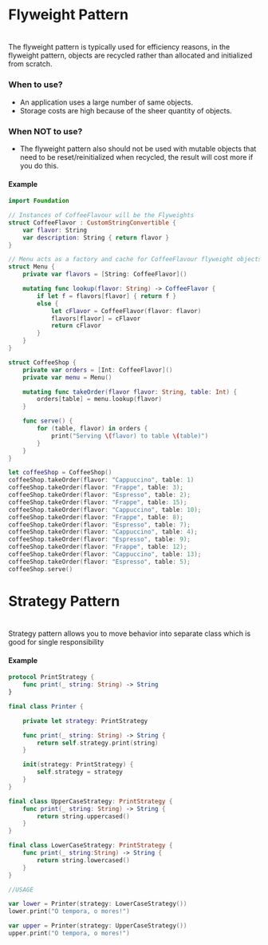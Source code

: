 # Flyweight Pattern
#
#
The flyweight pattern is typically used for efficiency reasons, in the flyweight pattern, objects are recycled rather than allocated and initialized from scratch.
### When to use?
  - An application uses a large number of same objects.
  - Storage costs are high because of the sheer quantity of objects.

### When NOT to use?
  - The flyweight pattern also should not be used with mutable objects that need to be reset/reinitialized when recycled, the result will cost more if you do this.


#### Example
```swift
import Foundation

// Instances of CoffeeFlavour will be the Flyweights
struct CoffeeFlavor : CustomStringConvertible {
    var flavor: String
    var description: String { return flavor }
}

// Menu acts as a factory and cache for CoffeeFlavour flyweight objects
struct Menu {
    private var flavors = [String: CoffeeFlavor]()

    mutating func lookup(flavor: String) -> CoffeeFlavor {
        if let f = flavors[flavor] { return f }
        else {
            let cFlavor = CoffeeFlavor(flavor: flavor)
            flavors[flavor] = cFlavor
            return cFlavor
        }
    }
}

struct CoffeeShop {
    private var orders = [Int: CoffeeFlavor]()
    private var menu = Menu()

    mutating func takeOrder(flavor flavor: String, table: Int) {
        orders[table] = menu.lookup(flavor)
    }

    func serve() {
        for (table, flavor) in orders {
            print("Serving \(flavor) to table \(table)")
        }
    }
}

let coffeeShop = CoffeeShop()
coffeeShop.takeOrder(flavor: "Cappuccino", table: 1)
coffeeShop.takeOrder(flavor: "Frappe", table: 3);
coffeeShop.takeOrder(flavor: "Espresso", table: 2);
coffeeShop.takeOrder(flavor: "Frappe", table: 15);
coffeeShop.takeOrder(flavor: "Cappuccino", table: 10);
coffeeShop.takeOrder(flavor: "Frappe", table: 8);
coffeeShop.takeOrder(flavor: "Espresso", table: 7);
coffeeShop.takeOrder(flavor: "Cappuccino", table: 4);
coffeeShop.takeOrder(flavor: "Espresso", table: 9);
coffeeShop.takeOrder(flavor: "Frappe", table: 12);
coffeeShop.takeOrder(flavor: "Cappuccino", table: 13);
coffeeShop.takeOrder(flavor: "Espresso", table: 5);
coffeeShop.serve()
```


# Strategy Pattern
#
#
Strategy pattern allows you to move behavior into separate class which is good for single responsibility

#### Example
```swift
protocol PrintStrategy {
    func print(_ string: String) -> String
}

final class Printer {

    private let strategy: PrintStrategy

    func print(_ string: String) -> String {
        return self.strategy.print(string)
    }

    init(strategy: PrintStrategy) {
        self.strategy = strategy
    }
}

final class UpperCaseStrategy: PrintStrategy {
    func print(_ string: String) -> String {
        return string.uppercased()
    }
}

final class LowerCaseStrategy: PrintStrategy {
    func print(_ string:String) -> String {
        return string.lowercased()
    }
}

//USAGE

var lower = Printer(strategy: LowerCaseStrategy())
lower.print("O tempora, o mores!")

var upper = Printer(strategy: UpperCaseStrategy())
upper.print("O tempora, o mores!")
```
